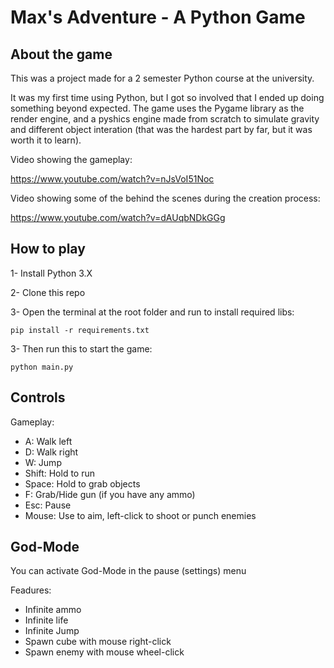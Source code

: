 # Max's Adventure - A Python Game


## About the game
This was a project made for a 2 semester Python course at the university.

It was my first time using Python, but I got so involved that I ended up doing something beyond expected. The game uses the Pygame library as the render engine, and a pyshics engine made from scratch to simulate gravity and different object interation (that was the hardest part by far, but it was worth it to learn).

Video showing the gameplay:

https://www.youtube.com/watch?v=nJsVoI51Noc

Video showing some of the behind the scenes during the creation process:

https://www.youtube.com/watch?v=dAUqbNDkGGg

## How to play

1- Install Python 3.X

2- Clone this repo

3- Open the terminal at the root folder and run to install required libs:
```
pip install -r requirements.txt
```

3- Then run this to start the game:
```
python main.py
```

## Controls

Gameplay:
- A: Walk left
- D: Walk right
- W: Jump
- Shift: Hold to run
- Space: Hold to grab objects
- F: Grab/Hide gun (if you have any ammo)
- Esc: Pause
- Mouse: Use to aim, left-click to shoot or punch enemies

## God-Mode

You can activate God-Mode in the pause (settings) menu

Feadures:
- Infinite ammo
- Infinite life
- Infinite Jump
- Spawn cube with mouse right-click
- Spawn enemy with mouse wheel-click
